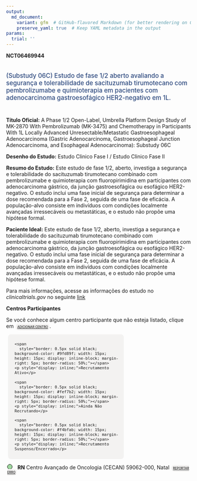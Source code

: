 ```yaml
---
output: 
  md_document:
    variant: gfm  # GitHub-flavored Markdown (for better rendering on GitHub)
    preserve_yaml: true  # Keep YAML metadata in the output
params:
  trial: ''
---
```


**NCT06469944**

<div style="padding: 5px 5px 5px 0px; font-size: 1.20em; font-weight: 500; color: #2E4A7F; text-align: left; margin-bottom: 20px">

(Substudy 06C) Estudo de fase 1/2 aberto avaliando a segurança e
tolerabilidade de sacituzumab tirumotecano com pembrolizumabe e
quimioterapia em pacientes com adenocarcinoma gastroesofágico
HER2-negativo em 1L.

</div>

**Título Oficial:** A Phase 1/2 Open-Label, Umbrella Platform Design
Study of MK-2870 With Pembrolizumab (MK-3475) and Chemotherapy in
Participants With 1L Locally Advanced Unresectable/Metastatic
Gastroesophageal Adenocarcinoma (Gastric Adenocarcinoma,
Gastroesophageal Junction Adenocarcinoma, and Esophageal
Adenocarcinoma): Substudy 06C

**Desenho do Estudo:** Estudo Clinico Fase I / Estudo Clinico Fase II

**Resumo do Estudo:** Este estudo de fase 1/2, aberto, investiga a
segurança e tolerabilidade do sacituzumab tirumotecano combinado com
pembrolizumabe e quimioterapia com fluoropirimidina em participantes com
adenocarcinoma gástrico, da junção gastroesofágica ou esofágico
HER2-negativo. O estudo inclui uma fase inicial de segurança para
determinar a dose recomendada para a Fase 2, seguida de uma fase de
eficácia. A população-alvo consiste em indivíduos com condições
localmente avançadas irressecáveis ou metastáticas, e o estudo não
propõe uma hipótese formal.

**Paciente Ideal:** Este estudo de fase 1/2, aberto, investiga a
segurança e tolerabilidade do sacituzumab tirumotecano combinado com
pembrolizumabe e quimioterapia com fluoropirimidina em participantes com
adenocarcinoma gástrico, da junção gastroesofágica ou esofágico
HER2-negativo. O estudo inclui uma fase inicial de segurança para
determinar a dose recomendada para a Fase 2, seguida de uma fase de
eficácia. A população-alvo consiste em indivíduos com condições
localmente avançadas irressecáveis ou metastáticas, e o estudo não
propõe uma hipótese formal.

Para mais informações, acesse as informações do estudo no
*clinicaltrials.gov* no seguinte
[link](https://clinicaltrials.gov/ct2/show/NCT06469944)

**Centros Participantes**

Se você conhece algum centro participante que não esteja listado, clique
em
<span style="color: #2E4A7F; margin-left: 2px; padding: 4px; background-color: #f3f2f1; border-radius: 8px; font-weight: 500; font-size: 0.6em"><a
href="https://flazar.shinyapps.io/formsapp?study_nct_id=NCT06469944&amp;location_id=N%2FA&amp;location_full_name=N%2FA&amp;form_type=Adicionar%20Centro"
target="_blank">ADICIONAR CENTRO</a></span>.

<div style="margin-bottom: 8px; margin-left: 5px; padding: 8px; max-width: 300px; background-color: #f3f2f1; border-radius: 8px; font-size: 0.9em">

<div style="margin-left: 10px;">

    <span 
      style="border: 0.5px solid black; background-color: #9fd89f; width: 15px; height: 15px; display: inline-block; margin-right: 5px; border-radius: 50%;"></span>
    <p style="display: inline;">Recrutamento Ativo</p>

</div>

<div style="margin-left: 10px;">

    <span 
      style="border: 0.5px solid black; background-color: #fef7b2; width: 15px; height: 15px; display: inline-block; margin-right: 5px; border-radius: 50%;"></span>
    <p style="display: inline;">Ainda Não Recrutando</p>

</div>

<div style="margin-left: 10px;">

    <span 
      style="border: 0.5px solid black; background-color: #f4bfab; width: 15px; height: 15px; display: inline-block; margin-right: 5px; border-radius: 50%;"></span>
    <p style="display: inline;">Recrutamento Suspenso/Encerrado</p>

</div>

</div>

<div style="margin: 3px;">

<span style="border: 0.5px solid black; display: inline-block; width: 12px; height: 12px; border-radius: 50%; margin-right: 10px; padding-bottom: 0px; background-color: #9fd89f;"></span>
<b>RN</b> Centro Avançado de Oncologia (CECAN) 59062-000, Natal
<span style="color: #2E4A7F; margin-left: 2px; padding: 4px; background-color: #f3f2f1; border-radius: 8px; font-weight: 500; font-size: 0.6em"><a
href="https://flazar.shinyapps.io/formsapp?study_nct_id=NCT06469944&amp;location_id=LIGANORTERIOGRANDENSECONTRAOCANCERSITE6303NATALRIOGRANDEDONORTE59062000BRAZIL&amp;location_full_name=Centro%20Avan%C3%A7ado%20de%20Oncologia%20%28CECAN%29%2C%2059062-000%2C%20Natal&amp;form_type=Reportar%20Erro"
target="_blank">REPORTAR ERRO</a></span>

</div>
